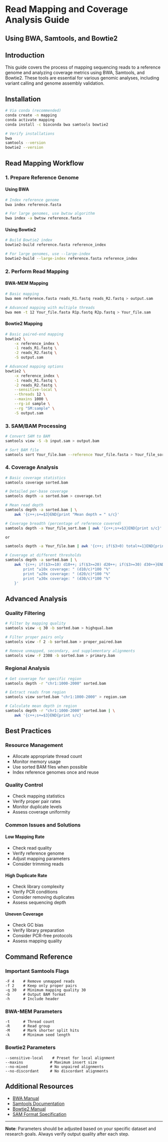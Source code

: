# Read Mapping and Coverage Analysis Guide
## Using BWA, Samtools, and Bowtie2

## Introduction
This guide covers the process of mapping sequencing reads to a reference genome and analyzing coverage metrics using BWA, Samtools, and Bowtie2. These tools are essential for various genomic analyses, including variant calling and genome assembly validation.

## Installation

```bash
# Via conda (recommended)
conda create -n mapping
conda activate mapping
conda install -c bioconda bwa samtools bowtie2

# Verify installations
bwa
samtools --version
bowtie2 --version
```

## Read Mapping Workflow

### 1. Prepare Reference Genome

#### Using BWA
```bash
# Index reference genome
bwa index reference.fasta

# For large genomes, use bwtsw algorithm
bwa index -a bwtsw reference.fasta
```

#### Using Bowtie2
```bash
# Build Bowtie2 index
bowtie2-build reference.fasta reference_index

# For large genomes, use --large-index
bowtie2-build --large-index reference.fasta reference_index
```

### 2. Perform Read Mapping

#### BWA-MEM Mapping
```bash
# Basic mapping
bwa mem reference.fasta reads_R1.fastq reads_R2.fastq > output.sam

# Advanced mapping with multiple threads
bwa mem -t 12 Your_file.fasta R1p.fastq R2p.fastq > Your_file.sam
```

#### Bowtie2 Mapping
```bash
# Basic paired-end mapping
bowtie2 \
    -x reference_index \
    -1 reads_R1.fastq \
    -2 reads_R2.fastq \
    -S output.sam

# Advanced mapping options
bowtie2 \
    -x reference_index \
    -1 reads_R1.fastq \
    -2 reads_R2.fastq \
    --sensitive-local \
    --threads 12 \
    --maxins 1000 \
    --rg-id sample \
    --rg "SM:sample" \
    -S output.sam
```

### 3. SAM/BAM Processing

```bash
# Convert SAM to BAM
samtools view -S -b input.sam > output.bam

# Sort BAM file
samtools sort Your_file.bam --reference Your_file.fasta > Your_file_sort.bam
```

### 4. Coverage Analysis

```bash
# Basic coverage statistics
samtools coverage sorted.bam

# Detailed per-base coverage
samtools depth -a sorted.bam > coverage.txt

# Mean read depth
samtools depth -a sorted.bam | \
    awk '{c++;s+=$3}END{print "Mean depth = " s/c}'

# Coverage breadth (percentage of reference covered)
samtools depth -a Your_file_sort.bam | awk '{c++;s+=$3}END{print s/c}'

or 

samtools depth -a Your_file.bam | awk '{c++; if($3>0) total+=1}END{print (total/c)*100}'

# Coverage at different thresholds
samtools depth -a sorted.bam | \
    awk '{c++; if($3>=10) d10++; if($3>=20) d20++; if($3>=30) d30++}END{
        print "≥10x coverage: " (d10/c)*100 "%"
        print "≥20x coverage: " (d20/c)*100 "%"
        print "≥30x coverage: " (d30/c)*100 "%"
    }'
```

## Advanced Analysis

### Quality Filtering

```bash
# Filter by mapping quality
samtools view -q 30 -b sorted.bam > highqual.bam

# Filter proper pairs only
samtools view -f 2 -b sorted.bam > proper_paired.bam

# Remove unmapped, secondary, and supplementary alignments
samtools view -F 2308 -b sorted.bam > primary.bam
```

### Regional Analysis

```bash
# Get coverage for specific region
samtools depth -r "chr1:1000-2000" sorted.bam

# Extract reads from region
samtools view sorted.bam "chr1:1000-2000" > region.sam

# Calculate mean depth in region
samtools depth -r "chr1:1000-2000" sorted.bam | \
    awk '{c++;s+=$3}END{print s/c}'
```

## Best Practices

### Resource Management
* Allocate appropriate thread count
* Monitor memory usage
* Use sorted BAM files when possible
* Index reference genomes once and reuse

### Quality Control
* Check mapping statistics
* Verify proper pair rates
* Monitor duplicate levels
* Assess coverage uniformity

### Common Issues and Solutions

#### Low Mapping Rate
* Check read quality
* Verify reference genome
* Adjust mapping parameters
* Consider trimming reads

#### High Duplicate Rate
* Check library complexity
* Verify PCR conditions
* Consider removing duplicates
* Assess sequencing depth

#### Uneven Coverage
* Check GC bias
* Verify library preparation
* Consider PCR-free protocols
* Assess mapping quality

## Command Reference

### Important Samtools Flags
```plaintext
-F 4    # Remove unmapped reads
-f 2    # Keep only proper pairs
-q 30   # Minimum mapping quality 30
-b      # Output BAM format
-h      # Include header
```

### BWA-MEM Parameters
```plaintext
-t      # Thread count
-R      # Read group
-M      # Mark shorter split hits
-k      # Minimum seed length
```

### Bowtie2 Parameters
```plaintext
--sensitive-local    # Preset for local alignment
--maxins            # Maximum insert size
--no-mixed          # No unpaired alignments
--no-discordant     # No discordant alignments
```

## Additional Resources

* [BWA Manual](http://bio-bwa.sourceforge.net/bwa.shtml)
* [Samtools Documentation](http://www.htslib.org/doc/samtools.html)
* [Bowtie2 Manual](http://bowtie-bio.sourceforge.net/bowtie2/manual.shtml)
* [SAM Format Specification](https://samtools.github.io/hts-specs/SAMv1.pdf)

---

**Note**: Parameters should be adjusted based on your specific dataset and research goals. Always verify output quality after each step.